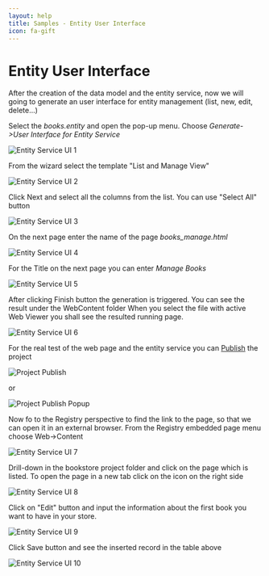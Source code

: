 ```yaml
---
layout: help
title: Samples - Entity User Interface
icon: fa-gift
---
```


Entity User Interface
===

After the creation of the data model and the entity service, now we will going to generate an user interface for entity management (list, new, edit, delete...)

Select the *books.entity* and open the pop-up menu. Choose *Generate->User Interface for Entity Service*

![Entity Service UI 1](bookstore/27_books_entity_service_ui_1.png)

From the wizard select the template "List and Manage View"

![Entity Service UI 2](bookstore/28_books_entity_service_ui_2.png)

Click Next and select all the columns from the list. You can use "Select All" button

![Entity Service UI 3](bookstore/29_books_entity_service_ui_3.png)

On the next page enter the name of the page *books_manage.html*

![Entity Service UI 4](bookstore/30_books_entity_service_ui_4.png)

For the Title on the next page you can enter *Manage Books*

![Entity Service UI 5](bookstore/31_books_entity_service_ui_5.png)

After clicking Finish button the generation is triggered. You can see the result under the WebContent folder
When you select the file with active Web Viewer you shall see the resulted running page.

![Entity Service UI 6](bookstore/32_books_entity_service_ui_6.png)

For the real test of the web page and the entity service you can [Publish](../help/publishing.html) the project

![Project Publish](bookstore/104_books_project_publish.png)

or

![Project Publish Popup](bookstore/106_books_project_publish_popup.png)

Now fo to the Registry perspective to find the link to the page, so that we can open it in an external browser.
From the Registry embedded page menu choose Web->Content

![Entity Service UI 7](bookstore/33_books_entity_service_ui_7.png)

Drill-down in the bookstore project folder and click on the page which is listed.
To open the page in a new tab click on the icon on the right side

![Entity Service UI 8](bookstore/34_books_entity_service_ui_8.png)

Click on "Edit" button and input the information about the first book you want to have in your store.

![Entity Service UI 9](bookstore/35_books_entity_service_ui_9.png)

Click Save button and see the inserted record in the table above

![Entity Service UI 10](bookstore/36_books_entity_service_ui_10.png)

